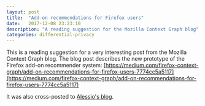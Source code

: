 ```yaml
---
layout: post
title:  "Add-on recommendations for Firefox users"
date:   2017-12-08 23:23:10
description: "A reading suggestion for the Mozilla Context Graph blog"
categories: differential-privacy
---
```


This is a reading suggestion for a very interesting post from the Mozilla Context Graph blog. The
blog post describes the new prototype of the Firefox add-on recommender
system: [https://medium.com/firefox-context-graph/add-on-recommendations-for-firefox-users-7774cc5a5117](https://medium.com/firefox-context-graph/add-on-recommendations-for-firefox-users-7774cc5a5117)

It was also cross-posted to [Alessio's blog](https://www.a2p.it/wordpress/tech-stuff/mozilla/add-on-recommendations-for-firefox-users-a-prototype-recommender-system-leveraging-existing-data-sources/).
